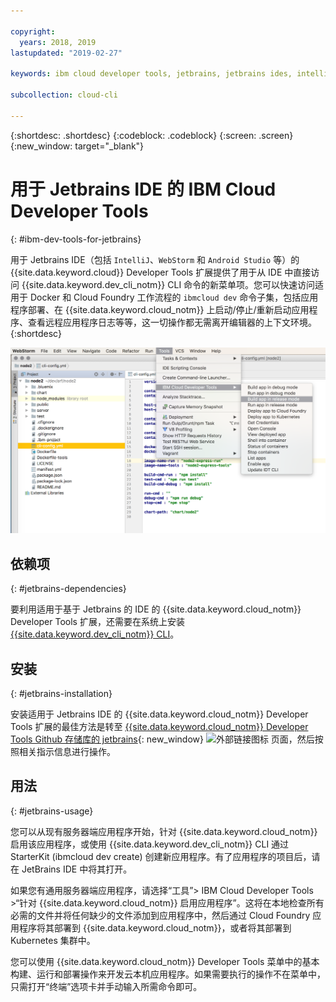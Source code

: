 ```yaml
---

copyright:
  years: 2018, 2019
lastupdated: "2019-02-27"

keywords: ibm cloud developer tools, jetbrains, jetbrains ides, intellij, webstorm, android studio, ibmcloud dev, view remote logs, ibmcloud docker commands

subcollection: cloud-cli

---
```


{:shortdesc: .shortdesc}
{:codeblock: .codeblock}
{:screen: .screen}
{:new_window: target="_blank"}

# 用于 Jetbrains IDE 的 IBM Cloud Developer Tools
{: #ibm-dev-tools-for-jetbrains}

用于 Jetbrains IDE（包括 `IntelliJ`、`WebStorm` 和 `Android Studio` 等）的 {{site.data.keyword.cloud}} Developer Tools 扩展提供了用于从 IDE 中直接访问 {{site.data.keyword.dev_cli_notm}} CLI 命令的新菜单项。您可以快速访问适用于 Docker 和 Cloud Foundry 工作流程的 `ibmcloud dev` 命令子集，包括应用程序部署、在 {{site.data.keyword.cloud_notm}} 上启动/停止/重新启动应用程序、查看远程应用程序日志等等，这一切操作都无需离开编辑器的上下文环境。
{:shortdesc}

![在 WebStorm IDE 中运行的 IBM Cloud Developer Tools 的截屏。](jetbrains.png "{{site.data.keyword.cloud_notm}}在 WebStorm IDE 中运行的 Developer Tools 菜单示例")


## 依赖项
{: #jetbrains-dependencies}

要利用适用于基于 Jetbrains 的 IDE 的 {{site.data.keyword.cloud_notm}} Developer Tools 扩展，还需要在系统上安装 [{{site.data.keyword.dev_cli_notm}} CLI](/docs/cli?topic=cloud-cli-ibmcloud-cli#ibmcloud-cli)。

## 安装
{: #jetbrains-installation}

安装适用于 Jetbrains IDE 的 {{site.data.keyword.cloud_notm}} Developer Tools 扩展的最佳方法是转至 [{{site.data.keyword.cloud_notm}} Developer Tools Github 存储库的 jetbrains](https://github.com/IBM-Cloud/ibm-cloud-developer-tools/tree/master/jetbrains){: new_window} ![外部链接图标](../../icons/launch-glyph.svg "外部链接图标") 页面，然后按照相关指示信息进行操作。

## 用法
{: #jetbrains-usage}

您可以从现有服务器端应用程序开始，针对 {{site.data.keyword.cloud_notm}} 启用该应用程序，或使用 {{site.data.keyword.dev_cli_notm}} CLI 通过 StarterKit (ibmcloud dev create) 创建新应用程序。有了应用程序的项目后，请在 JetBrains IDE 中将其打开。

如果您有通用服务器端应用程序，请选择“工具”> IBM Cloud Developer Tools >“针对 {{site.data.keyword.cloud_notm}} 启用应用程序”。这将在本地检查所有必需的文件并将任何缺少的文件添加到应用程序中，然后通过 Cloud Foundry 应用程序将其部署到 {{site.data.keyword.cloud_notm}}，或者将其部署到 Kubernetes 集群中。

您可以使用 {{site.data.keyword.cloud_notm}} Developer Tools 菜单中的基本构建、运行和部署操作来开发云本机应用程序。如果需要执行的操作不在菜单中，只需打开“终端”选项卡并手动输入所需命令即可。
